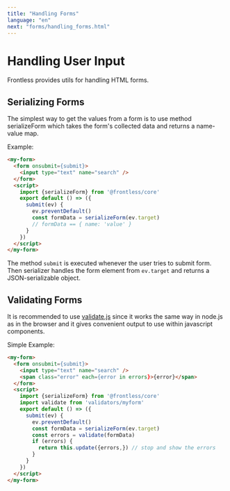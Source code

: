 ```yaml
---
title: "Handling Forms"
language: "en"
next: "forms/handling_forms.html"
---
```


# Handling User Input

Frontless provides utils for handling HTML forms.

## Serializing Forms

The simplest way to get the values from a form is to use method serializeForm which takes the form's collected data and returns a name-value map.

Example:

```html
<my-form>
  <form onsubmit={submit}>
    <input type="text" name="search" />
  </form>
  <script>
    import {serializeForm} from '@frontless/core'
    export default () => ({
      submit(ev) {
        ev.preventDefault()
        const formData = serializeForm(ev.target)
        // formData == { name: 'value' }
      }
    })
  </script>
</my-form>
```

The method `submit` is executed whenever the user tries to submit form. Then serializer handles the form element from `ev.target` and returns a JSON-serializable object.

## Validating Forms

It is recommended to use [validate.js](https://validatejs.org/) since it works the same way in node.js as in the browser and it gives convenient output to use within javascript components.

Simple Example:

```html
<my-form>
  <form onsubmit={submit}>
    <input type="text" name="search" />
    <span class="error" each={error in errors}>{error}</span>
  </form>
  <script>
    import {serializeForm} from '@frontless/core'
    import validate from 'validators/myform'
    export default () => ({
      submit(ev) {
        ev.preventDefault()
        const formData = serializeForm(ev.target)
        const errors = validate(formData)
        if (errors) {
          return this.update({errors,}) // stop and show the errors
        }
      }
    })
  </script>
</my-form>
```